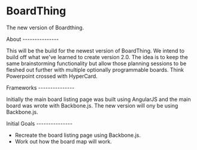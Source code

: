 BoardThing
==========

The new version of Boardthing.


About ---------------

This will be the build for the newest version of BoardThing. We intend to build off what we've learned to create version 2.0. The idea is to keep the same brainstorming functionality but allow those planning sessions to be fleshed out further with multiple optionally programmable boards. Think Powerpoint crossed with HyperCard.


Frameworks ---------------

Initially the main board listing page was built using AngularJS and the main board was wrote with Backbone.js. The new version will ony be using Backbone.js.


Initial Goals ---------------

- Recreate the board listing page using Backbone.js.
- Work out how the board map will work.
